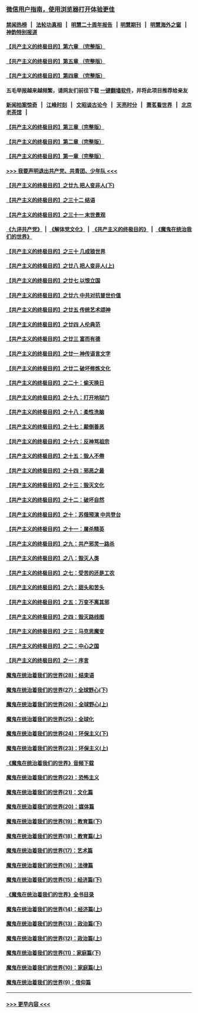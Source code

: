 ### [微信用户指南，使用浏览器打开体验更佳](https://github.com/gfw-breaker/banned-news1/blob/master/indexes/wechat-guide.md?t=0)
#### [禁闻热榜](热点新闻.md?t=0)  &nbsp;&nbsp;|&nbsp;&nbsp; [法轮功真相](https://github.com/gfw-breaker/truth/blob/master/README.md?t=0) &nbsp;&nbsp;|&nbsp;&nbsp; [明慧二十周年报告](https://github.com/gfw-breaker/mh-reports/blob/master/README.md?t=0) &nbsp;&nbsp;|&nbsp;&nbsp;[明慧期刊](https://github.com/gfw-breaker/mh-qikan) &nbsp;&nbsp;|&nbsp;&nbsp; [明慧海外之窗](https://github.com/gfw-breaker/mh-news/blob/master/README.md?t=0) &nbsp;&nbsp;|&nbsp;&nbsp; [神韵特别报道](https://github.com/gfw-breaker/mh-news/blob/master/shenyun.md?t=0)
#### [【共产主义的终极目的】第六章 （完整版）](../pages/nsc422/n11428913.md?t=02160433) 
#### [【共产主义的终极目的】第五章 （完整版）](../pages/nsc422/n11428912.md?t=02160433) 
#### [【共产主义的终极目的】第四章 （完整版）](../pages/nsc422/n11428907.md?t=02160433) 
#### 五毛举报越来越频繁，请网友们前往下载 [一键翻墙软件](https://github.com/gfw-breaker/ssr-accounts)，并将此项目推荐给亲友
#### [新闻拍案惊奇](https://github.com/gfw-breaker/banned-news1/blob/master/pages/link4.md) &nbsp;&nbsp;|&nbsp;&nbsp; [江峰时刻](https://github.com/gfw-breaker/banned-news1/blob/master/pages/link4.md) &nbsp;&nbsp;|&nbsp;&nbsp; [文昭谈古论今](https://github.com/gfw-breaker/banned-news1/blob/master/pages/link4.md) &nbsp;&nbsp;|&nbsp;&nbsp; [天亮时分](https://github.com/gfw-breaker/banned-news1/blob/master/pages/link4.md) &nbsp;&nbsp;|&nbsp;&nbsp; [萧茗看世界](https://github.com/gfw-breaker/banned-news1/blob/master/pages/link4.md) &nbsp;&nbsp;|&nbsp;&nbsp; [北京老茶馆](https://github.com/gfw-breaker/banned-news1/blob/master/pages/link4.md) &nbsp;&nbsp;|&nbsp;&nbsp; 
#### [【共产主义的终极目的】第三章（完整版）](../pages/nsc422/n11428848.md?t=02160433) 
#### [【共产主义的终极目的】第二章（完整版）](../pages/nsc422/n11428831.md?t=02160433) 
#### [【共产主义的终极目的】第一章（完整版）](../pages/nsc422/n11417651.md?t=02160433) 
#### [>>> 我要声明退出共产党、共青团、少年队 <<<](https://github.com/begood0513/goodnews/blob/master/quit/letter.md) 
#### [【共产主义的终极目的】之廿九 把人变非人(下)](../pages/nsc422/n11344140.md?t=02160433) 
#### [【共产主义的终极目的】之三十二 结语](../pages/nsc422/n11360535.md?t=02160433) 
#### [【共产主义的终极目的】之三十一 末世景观](../pages/nsc422/n11351129.md?t=02160433) 
#### [《九评共产党》](https://github.com/begood0513/9ping.md/blob/master/README.md) &nbsp;|&nbsp; [《解体党文化》](../../../../jtdwh.md/blob/master/README.md)  &nbsp;|&nbsp; [《共产主义的终极目的》](../../../../gczydzjmd.md/blob/master/README.md) &nbsp;|&nbsp; [《魔鬼在统治我们的世界》](../../../../mgztzwmdsj.md/blob/master/README.md) 
#### [【共产主义的终极目的】之三十 几成狼世界](../pages/nsc422/n11348280.md?t=02160433) 
#### [【共产主义的终极目的】之廿八 把人变非人(上)](../pages/nsc422/n11340492.md?t=02160433) 
#### [【共产主义的终极目的】之廿七 以恨立国](../pages/nsc422/n11336944.md?t=02160433) 
#### [【共产主义的终极目的】之廿六 中共对抗普世价值](../pages/nsc422/n11324785.md?t=02160433) 
#### [【共产主义的终极目的】之廿五 传统艺术颂神](../pages/nsc422/n11296396.md?t=02160433) 
#### [【共产主义的终极目的】之廿四 人伦典范](../pages/nsc422/n11296397.md?t=02160433) 
#### [【共产主义的终极目的】之廿三 富而有德](../pages/nsc422/n11283598.md?t=02160433) 
#### [【共产主义的终极目的】之廿一 神传语言文字](../pages/nsc422/n11263265.md?t=02160433) 
#### [【共产主义的终极目的】之廿二 破坏修炼文化](../pages/nsc422/n11245728.md?t=02160433) 
#### [【共产主义的终极目的】之二十：偷天换日](../pages/nsc422/n11238846.md?t=02160433) 
#### [【共产主义的终极目的】之十九：打开地狱门](../pages/nsc422/n11206376.md?t=02160433) 
#### [【共产主义的终极目的】之十八：柔性洗脑](../pages/nsc422/n11199994.md?t=02160433) 
#### [【共产主义的终极目的】之十七：颠倒善恶](../pages/nsc422/n11179782.md?t=02160433) 
#### [【共产主义的终极目的】之十六：反神骂祖宗](../pages/nsc422/n11166798.md?t=02160433) 
#### [【共产主义的终极目的】之十五：毁人不倦](../pages/nsc422/n11166792.md?t=02160433) 
#### [【共产主义的终极目的】之十四：邪恶之最](../pages/nsc422/n11150249.md?t=02160433) 
#### [【共产主义的终极目的】之十三：毁灭文化](../pages/nsc422/n11135227.md?t=02160433) 
#### [【共产主义的终极目的】之十二：破坏自然](../pages/nsc422/n11135214.md?t=02160433) 
#### [【共产主义的终极目的】之十：苏俄预演 中共登台](../pages/nsc422/n11118424.md?t=02160433) 
#### [【共产主义的终极目的】之十一：屠杀精英](../pages/nsc422/n11118442.md?t=02160433) 
#### [【共产主义的终极目的】之九：共产邪灵一路杀](../pages/nsc422/n11114139.md?t=02160433) 
#### [【共产主义的终极目的】之八：毁灭人类](../pages/nsc422/n11108503.md?t=02160433) 
#### [【共产主义的终极目的】之七：受苦的还是工农](../pages/nsc422/n11101809.md?t=02160433) 
#### [【共产主义的终极目的】之六：甜头和苦头](../pages/nsc422/n11096971.md?t=02160433) 
#### [【共产主义的终极目的】之五：万变不离其邪](../pages/nsc422/n11091285.md?t=02160433) 
#### [【共产主义的终极目的】之四：毁灭路线图](../pages/nsc422/n11086284.md?t=02160433) 
#### [【共产主义的终极目的】之三：马克思魔变](../pages/nsc422/n11061941.md?t=02160433) 
#### [【共产主义的终极目的】之二：中心之国](../pages/nsc422/n11047728.md?t=02160433) 
#### [【共产主义的终极目的】之一：序言](../pages/nsc422/n11086077.md?t=02160433) 
#### [魔鬼在统治着我们的世界(28)：结束语](../pages/nsc422/n10936246.md?t=02160433) 
#### [魔鬼在统治着我们的世界(27)：全球野心(下)](../pages/nsc422/n10928319.md?t=02160433) 
#### [魔鬼在统治着我们的世界(26)：全球野心(上)](../pages/nsc422/n10900318.md?t=02160433) 
#### [魔鬼在统治着我们的世界(25)：全球化](../pages/nsc422/n10788205.md?t=02160433) 
#### [魔鬼在统治着我们的世界(24)：环保主义(下)](../pages/nsc422/n10695307.md?t=02160433) 
#### [魔鬼在统治着我们的世界(23)：环保主义(上)](../pages/nsc422/n10688613.md?t=02160433) 
#### [《魔鬼在统治着我们的世界》音频下载](../pages/nsc422/n10635553.md?t=02160433) 
#### [魔鬼在统治着我们的世界(22)：恐怖主义](../pages/nsc422/n10614727.md?t=02160433) 
#### [魔鬼在统治着我们的世界(21)：文化篇](../pages/nsc422/n10597706.md?t=02160433) 
#### [魔鬼在统治着我们的世界(20)：媒体篇](../pages/nsc422/n10586579.md?t=02160433) 
#### [魔鬼在统治着我们的世界(19)：教育篇(下)](../pages/nsc422/n10564808.md?t=02160433) 
#### [魔鬼在统治着我们的世界(18)：教育篇(上)](../pages/nsc422/n10526970.md?t=02160433) 
#### [魔鬼在统治着我们的世界(17)：艺术篇](../pages/nsc422/n10499093.md?t=02160433) 
#### [魔鬼在统治着我们的世界(16)：法律篇](../pages/nsc422/n10485969.md?t=02160433) 
#### [魔鬼在统治着我们的世界(15)：经济篇(下)](../pages/nsc422/n10469975.md?t=02160433) 
#### [《魔鬼在统治着我们的世界》全书目录](../pages/nsc422/n10464261.md?t=02160433) 
#### [魔鬼在统治着我们的世界(14)：经济篇(上)](../pages/nsc422/n10457370.md?t=02160433) 
#### [魔鬼在统治着我们的世界(13)：政治篇(下)](../pages/nsc422/n10448270.md?t=02160433) 
#### [魔鬼在统治着我们的世界(12)：政治篇(上)](../pages/nsc422/n10444576.md?t=02160433) 
#### [魔鬼在统治着我们的世界(11)：家庭篇(下)](../pages/nsc422/n10440961.md?t=02160433) 
#### [魔鬼在统治着我们的世界(10)：家庭篇(上)](../pages/nsc422/n10435448.md?t=02160433) 
#### [魔鬼在统治着我们的世界(9)：信仰篇](../pages/nsc422/n10432159.md?t=02160433) 

----
#### [ >>> 更早内容 <<< ](../indexes/nsc422-earlier.md)

